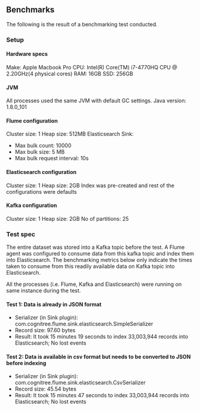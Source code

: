## Benchmarks
The following is the result of a benchmarking test conducted.

### Setup
#### Hardware specs
Make: Apple Macbook Pro
CPU: Intel(R) Core(TM) i7-4770HQ CPU @ 2.20GHz(4 physical cores)
RAM: 16GB
SSD: 256GB

#### JVM
All processes used the same JVM with default GC settings.
Java version: 1.8.0_101

#### Flume configuration
Cluster size: 1
Heap size: 512MB
Elasticsearch Sink:
 - Max bulk count: 10000
 - Max bulk size: 5 MB
 - Max bulk request interval: 10s

#### Elasticsearch configuration
Cluster size: 1
Heap size: 2GB
Index was pre-created and rest of the configurations were defaults

#### Kafka configuration
Cluster size: 1
Heap size: 2GB
No of partitions: 25

### Test spec
The entire dataset was stored into a Kafka topic before the test. A Flume agent was configured to consume data from this kafka topic and index them into Elasticsearch. The benchmarking metrics below only indicate the times taken to consume from this readily available data on Kafka topic into Elasticsearch.

All the processes (i.e. Flume, Kafka and Elasticsearch) were running on same instance during the test.

#### Test 1: Data is already in JSON format
 - Serializer (in Sink plugin): com.cognitree.flume.sink.elasticsearch.SimpleSerializer
 - Record size: 97.60 bytes
 - Result: It took 15 minutes 19 seconds to index 33,003,944 records into Elasticsearch; No lost events

#### Test 2: Data is available in csv format but needs to be converted to JSON before indexing
 - Serializer (in Sink plugin): com.cognitree.flume.sink.elasticsearch.CsvSerializer
 - Record size: 45.54 bytes
 - Result: It took 15 minutes 47 seconds to index 33,003,944 records into Elasticsearch; No lost events
